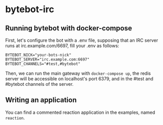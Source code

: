 # bytebot-irc

## Running bytebot with docker-compose
First, let's configure the bot with a .env file, supposing that an IRC server runs at irc.example.com/6697, fill your .env as follows:

```
BYTEBOT_NICK="your-bots-nick"
BYTEBOT_SERVER="irc.example.com:6697"
BYTEBOT_CHANNELS="#test,#bytebot"
```

Then, we can run the main gateway with `docker-compose up`, the redis server will be accessible on localhost's port 6379, and in the #test and #bytebot channels of the server.

## Writing an application
You can find a commented reaction application in the examples, named `reaction`.
